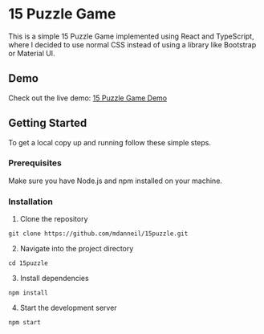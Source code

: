 # 15 Puzzle Game

This is a simple 15 Puzzle Game implemented using React and TypeScript, where I decided to use normal CSS instead of using a library like Bootstrap or Material UI.

## Demo

Check out the live demo: [15 Puzzle Game Demo](https://mdanneil.github.io/15puzzle/)

## Getting Started

To get a local copy up and running follow these simple steps.

### Prerequisites

Make sure you have Node.js and npm installed on your machine.

### Installation

1. Clone the repository

```
git clone https://github.com/mdanneil/15puzzle.git
```

2. Navigate into the project directory

```
cd 15puzzle
```

3. Install dependencies

```
npm install
```

4. Start the development server

```
npm start
```

